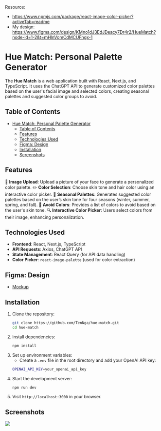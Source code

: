 Resource: 

- https://www.npmjs.com/package/react-image-color-picker?activeTab=readme
- My design: 
    https://www.figma.com/design/KMno1dJ3EdJDeacy7Dr4r2/HueMatch?node-id=1-2&t=mHlnVomCdMCUFngx-1

# Hue Match: Personal Palette Generator

The **Hue Match** is a web application built with React, Next.js, and TypeScript. It uses the ChatGPT API to generate customized color palettes based on the user's facial image and selected colors, creating seasonal palettes and suggested color groups to avoid.

## Table of Contents

- [Hue Match: Personal Palette Generator](#hue-match-personal-palette-generator)
  - [Table of Contents](#table-of-contents)
  - [Features](#features)
  - [Technologies Used](#technologies-used)
  - [Figma: Design](#figma-design)
  - [Installation](#installation)
  - [Screenshots](#screenshots)

## Features

📁 **Image Upload**: Upload a picture of your face to generate a personalized color palette.
✏️ **Color Selection**: Choose skin tone and hair color using an interactive color picker.
🎨 **Seasonal Palettes**: Generates suggested color palettes based on the user’s skin tone for four seasons (winter, summer, spring, and fall).
🚫 **Avoid Colors**: Provides a list of colors to avoid based on the user's skin tone.
🔍 **Interactive Color Picker**: Users select colors from their image, enhancing personalization.

## Technologies Used

- **Frontend**: React, Next.js, TypeScript
- **API Requests**: Axios, ChatGPT API
- **State Management**: React Query (for API data handling)
- **Color Picker**: `react-image-palette` (used for color extraction)

## Figma: Design
- [Mockup](https://www.figma.com/design/KMno1dJ3EdJDeacy7Dr4r2/HueMatch?node-id=1-2&t=mHlnVomCdMCUFngx-1)

## Installation

1. Clone the repository:
   ```bash
   git clone https://github.com/TenNga/hue-match.git
   cd hue-match
2. Install dependencies:
   ```bash
   npm install
3. Set up environment variables:
   - Create a `.env` file in the root directory and add your OpenAI API key:
   ```bash
   OPENAI_API_KEY=your_openai_api_key
4. Start the development server:
   ```bash
   npm run dev
5. Visit `http://localhost:3000` in your browser.

## Screenshots
![](https://github.com/TenNga/hue-match/blob/main/screen_demo.gif)